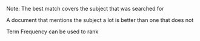 <!-- .slide: data-background="content/images/070-020-term-frequency.jpg" -->

Note:
The best match covers the subject that was searched for

A document that mentions the subject a lot is better than one that does not

Term Frequency can be used to rank
